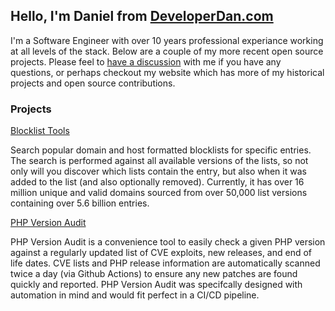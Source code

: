 ## Hello, I'm Daniel from [DeveloperDan.com](https://www.github.developerdan.com/)

I'm a Software Engineer with over 10 years professional experiance working at all levels of the stack. Below are a couple of my more recent open source projects. Please feel to [have a discussion](https://github.com/lightswitch05/lightswitch05/discussions/1) with me if you have any questions, or perhaps checkout my website which has more of my historical projects and open source contributions. 

### Projects

[Blocklist Tools](https://blocklist-tools.developerdan.com/)

Search popular domain and host formatted blocklists for specific entries. The search is performed against all available versions of the lists, so not only will you discover which lists contain the entry, but also when it was added to the list (and also optionally removed). Currently, it has over 16 million unique and valid domains sourced from over 50,000 list versions containing over 5.6 billion entries.

[PHP Version Audit](https://www.github.developerdan.com/php-version-audit/)

PHP Version Audit is a convenience tool to easily check a given PHP version against a regularly updated list of CVE exploits, new releases, and end of life dates. CVE lists and PHP release information are automatically scanned twice a day (via Github Actions) to ensure any new patches are found quickly and reported. PHP Version Audit was specifcally designed with automation in mind and would fit perfect in a CI/CD pipeline.

